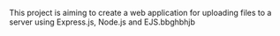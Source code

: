This project is aiming to create a web application for uploading files to a server using Express.js, Node.js and EJS.bbghbhjb
